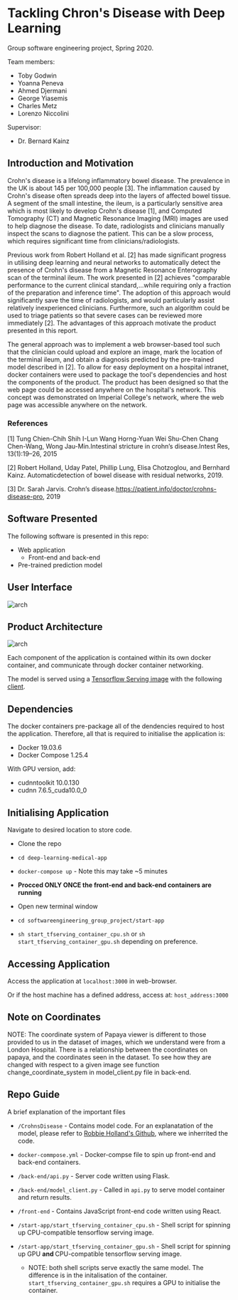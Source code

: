 # Tackling Chron's Disease with Deep Learning

Group software engineering project, Spring 2020.

Team members:
- Toby Godwin
- Yoanna Peneva 
- Ahmed Djermani 
- George Yiasemis
- Charles Metz
- Lorenzo Niccolini

Supervisor:
- Dr. Bernard Kainz

## Introduction and Motivation
Crohn's disease is a lifelong inflammatory bowel disease. 
The prevalence in the UK is about 145 per 100,000 people [3]. The inflammation caused by Crohn's disease often spreads deep into the layers of affected bowel tissue. A segment of the small intestine, the ileum, is a particularly sensitive area which is most likely to develop Crohn's disease [1], and Computed Tomography (CT) and Magnetic Resonance Imaging (MRI) images are used to help diagnose the disease.  To date, radiologists and clinicians manually inspect the scans to diagnose the patient. This can be a slow process, which requires significant time from clinicians/radiologists. 

Previous work from Robert Holland et al. [2] has made significant progress in utilising deep learning and neural networks to automatically detect the presence of Crohn's disease from a Magnetic Resonance Enterography scan of the terminal ileum. The work presented in [2] achieves "comparable performance to the current clinical standard,...while requiring only a fraction of the preparation and inference time". The adoption of this approach would significantly save the time of radiologists, and would particularly assist relatively inexperienced clinicians. Furthermore, such an algorithm could be used to triage patients so that severe cases can be reviewed more immediately [2].  The advantages of this approach motivate the product presented in this report.

The general approach was to implement a web browser-based tool such that the clinician could upload and explore an image, mark the location of the terminal ileum, and obtain a diagnosis predicted by the pre-trained model described in [2]. To allow for easy deployment on a hospital intranet, docker containers were used to package the tool's dependencies and host the components of the product. The product has been designed so that the web page could be accessed anywhere on the hospital's network. This concept was demonstrated on Imperial College's network, where the web page was accessible anywhere on the network. 

### References
[1] Tung Chien-Chih Shih I-Lun Wang Horng-Yuan Wei Shu-Chen Chang Chen-Wang, Wong Jau-Min.Intestinal stricture in crohn’s disease.Intest Res, 13(1):19–26, 2015

[2]  Robert  Holland,  Uday  Patel,  Phillip  Lung,  Elisa  Chotzoglou,  and  Bernhard  Kainz.   Automaticdetection of bowel disease with residual networks, 2019.

[3]  Dr. Sarah Jarvis.  Crohn’s disease.https://patient.info/doctor/crohns-disease-pro, 2019
 
## Software Presented

The following software is presented in this repo:

- Web application 
    - Front-end and back-end
- Pre-trained prediction model

## User Interface

![arch](https://github.com/LNS98/deep-learning-medical-app/blob/master/front-end-scrn.png "User interface")


## Product Architecture

![arch](https://github.com/LNS98/deep-learning-medical-app/blob/master/architecture.png "Product architecture schematic")

Each component of the application is contained within its own docker container, and communicate through docker container networking. 

The model is served using a [Tensorflow Serving image](https://www.tensorflow.org/tfx/serving/docker) with the following [client](https://github.com/epigramai/tfserving-python-predict-client).

## Dependencies

The docker containers pre-package all of the dendencies required to host the application. Therefore, all that is required to initialise the application is:

- Docker 19.03.6
- Docker Compose 1.25.4

With GPU version, add:
- cudnntoolkit    10.0.130
- cudnn 7.6.5_cuda10.0_0


## Initialising Application

Navigate to desired location to store code.

- Clone the repo

- `cd deep-learning-medical-app`

- `docker-compose up` - Note this may take ~5 minutes

-  <strong> Procced ONLY ONCE the front-end and back-end containers are running </strong>

- Open new terminal window

- `cd softwareengineering_group_project/start-app`

- `sh start_tfserving_container_cpu.sh` or `sh
start_tfserving_container_gpu.sh` depending on preference.

## Accessing Application

Access the application at `localhost:3000` in web-browser.

Or if the host machine has a defined address, access at: `host_address:3000`

## Note on Coordinates

NOTE: The coordinate system of Papaya viewer is different to those provided to us in the dataset of images, which we understand were from a London Hospital. There is a relationship between the coordinates on papaya, and the coordinates seen in the dataset.  To see how they are changed with respect to a given image see function change_coordinate_system in model_client.py file in back-end.



## Repo Guide

A brief explanation of the important files

- `/CrohnsDisease` - Contains model code. For an explanatation of the model, please refer to [Robbie Holland's Github](https://github.com/RobbieHolland/CrohnsDisease/), where we inherrited the code.

- `docker-commpose.yml` - Docker-compse file to spin up front-end and back-end containers. 

- `/back-end/api.py` - Server code written using Flask.

- `/back-end/model_client.py` - Called in `api.py` to serve model container and return results.

- `/front-end` - Contains JavaScript front-end code written using React. 

- `/start-app/start_tfserving_container_cpu.sh` - Shell script for spinning up CPU-compatible tensorflow serving image.

- `/start-app/start_tfserving_container_gpu.sh` - Shell script for spinning up GPU <strong> and </strong> CPU-compatible tensorflow serving image. 
    - NOTE: both shell scripts serve exactly the same model. The difference is in the initalisation of the container. `start_tfserving_container_gpu.sh` requires a GPU to initialise the container.




<!-- ## :point_right: :point_right: How to start containers :point_left: :point_left:

1. 'docker-compose up' in the softwareengineering_group_project folder
2. 'cd CrohnsDisease'
3. 'sh run_model.sh'
4. 'cd ..'
5. ONLY THEN CAN YOU RUN PREDICTIONS


## :point_right: :point_right: How to run the code :point_left: :point_left:

Steps for running the project locally on your laptop:

0. Download and install [Node.js](https://nodejs.org/en/) (LTS version).
1. Clone the whole project on your machine. You should have 2 folders `front-end` and `back-end`.
2. Go into `back-end` and type `npm install` in a terminal. `NPM` will install all the packages and dependencies required for the project.
3. In the same folder, type `node index.js`. The server will launch and keep running.
4. Go now to `front-end` and type `npm install`. `NPM` will install all the packages and dependencies required for the project.
5. In the same folder, type `npm start`. It will automatically open a new tab in Chrome at `localhost:3000`.
6. Try to modify the front-end code in `front-end/src' and save: the page will automatically refresh.
7. 

## :point_right: :point_right: Required tensorflow/cuda version :point_left: :point_left:

cudnntoolkit    10.0.130 

cudnn           7.6.5_cuda10.0_0


## :point_right: :point_right: How to bypass pre-commit and pre-push hooks :point_left: :point_left:
Note that as part of CI code won't be commited/pushed to the repository unless all tests pass. -->
<!-- To bypass that use: 
`git commit --no-verify` instead of `git commit`, and,
`git push --no-verify`  instead of `git push`  -->
